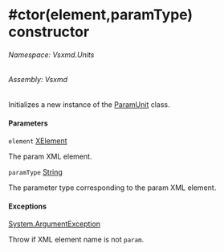 <a name='M-Vsxmd-Units-ParamUnit-#ctor-System-Xml-Linq-XElement,System-String-'></a>
# #ctor(element,paramType) constructor

###### Namespace:  Vsxmd.Units

###### Assembly:  Vsxmd

Initializes a new instance of the [ParamUnit](././ParamUnit.md) class.

#### Parameters

`element`  [XElement](https://docs.microsoft.com/dotnet/api/System.Xml.Linq.XElement)  

The param XML element.

`paramType`  [String](https://docs.microsoft.com/dotnet/api/System.String)  

The parameter type corresponding to the param XML element.

#### Exceptions

[System.ArgumentException](https://docs.microsoft.com/dotnet/api/System.ArgumentException)  

Throw if XML element name is not `param`.
